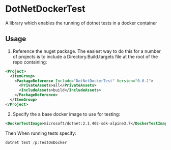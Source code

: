 # DotNetDockerTest

A library which enables the running of dotnet tests in a docker container

## Usage

1. Reference the nuget package. The easiest way to do this for a number of projects is to include a Directory.Build.targets file at the root of the repo containing:

```xml
<Project>
  <ItemGroup>
    <PackageReference Include="DotNetDockerTest" Version="0.0.1">
      <PrivateAssets>all</PrivateAssets>
      <IncludeAssets>build</IncludeAssets>
    </PackageReference>
  </ItemGroup>
</Project>
```

2. Specify the a base docker image to use for testing:

```xml
<DockerTestImage>microsoft/dotnet:2.1.402-sdk-alpine3.7</DockerTestImage>
```

Then When running tests specify:

```powershell
dotnet test /p:TestOnDocker
```
